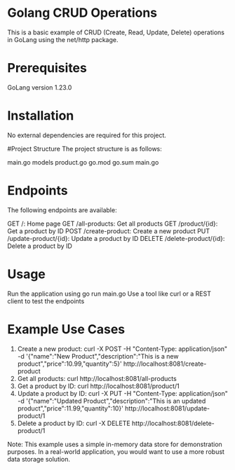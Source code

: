 # Golang CRUD Operations
This is a basic example of CRUD (Create, Read, Update, Delete) operations in GoLang using the net/http package.

# Prerequisites
GoLang version 1.23.0

# Installation
No external dependencies are required for this project.

#Project Structure
The project structure is as follows:

main.go
models
product.go
go.mod
go.sum
main.go

# Endpoints
The following endpoints are available:

GET /: Home page
GET /all-products: Get all products
GET /product/{id}: Get a product by ID
POST /create-product: Create a new product
PUT /update-product/{id}: Update a product by ID
DELETE /delete-product/{id}: Delete a product by ID

# Usage
Run the application using go run main.go
Use a tool like curl or a REST client to test the endpoints

# Example Use Cases
1. Create a new product: curl -X POST -H "Content-Type: application/json" -d '{"name":"New Product","description":"This is a new product","price":10.99,"quantity":5}' http://localhost:8081/create-product
2. Get all products: curl http://localhost:8081/all-products
3. Get a product by ID: curl http://localhost:8081/product/1
4. Update a product by ID: curl -X PUT -H "Content-Type: application/json" -d '{"name":"Updated Product","description":"This is an updated product","price":11.99,"quantity":10}' http://localhost:8081/update-product/1
5. Delete a product by ID: curl -X DELETE http://localhost:8081/delete-product/1

Note: This example uses a simple in-memory data store for demonstration purposes. In a real-world application, you would want to use a more robust data storage solution.